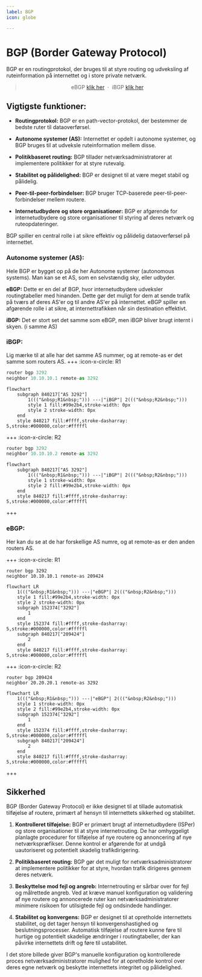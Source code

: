 ```yaml
---
label: BGP
icon: globe

---
```




# BGP (Border Gateway Protocol) 
BGP er en routingprotokol, der bruges til at styre routing og udveksling af ruteinformation på internettet og i store private netværk.

<center>

> eBGP [klik her](/Routing%20Protocols/EGP/BGP/EBGP.md) &nbsp;&middot;&nbsp;
> iBGP [klik her](/Routing%20Protocols/EGP/BGP/IBGP.md) &nbsp;
> 
</center>

## Vigtigste funktioner:

- **Routingprotokol:** BGP er en path-vector-protokol, der bestemmer de bedste ruter til dataoverførsel.

- **Autonome systemer (AS):** Internettet er opdelt i autonome systemer, og BGP bruges til at udveksle ruteinformation mellem disse.

- **Politikbaseret routing:** BGP tillader netværksadministratorer at implementere politikker for at styre rutevalg.

- **Stabilitet og pålidelighed:** BGP er designet til at være meget stabil og pålidelig.

- **Peer-til-peer-forbindelser:** BGP bruger TCP-baserede peer-til-peer-forbindelser mellem routere.

- **Internetudbydere og store organisationer:** BGP er afgørende for internetudbydere og store organisationer til styring af deres netværk og ruteopdateringer.

BGP spiller en central rolle i at sikre effektiv og pålidelig dataoverførsel på internettet.


### Autonome systemer (AS):

Hele BGP er bygget op på de her Autonome systemer (autonomous systems).
Man kan se et AS, som en selvstændig sky, eller udbyder. 




**eBGP:** Dette er en del af BGP, hvor internetudbydere udveksler routingtabeller med hinanden. Dette gør det muligt for dem at sende trafik på tværs af deres AS'er og til andre AS'er på internettet. eBGP spiller en afgørende rolle i at sikre, at internettrafikken når sin destination effektivt.

**iBGP:** Det er stort set det samme som eBGP, men iBGP bliver brugt internt i skyen. (i samme AS)<br>

### iBGP:

Lig mærke til at alle har det samme AS nummer, og at remote-as er det samme som routers AS.
+++ :icon-x-circle: R1
```js
router bgp 3292
neighbor 10.10.10.1 remote-as 3292
```
```mermaid
flowchart
	subgraph 840217["AS 3292"]
		1((("&nbsp;R1&nbsp;"))) ---|"iBGP"| 2((("&nbsp;R2&nbsp;")))
		style 1 fill:#99e2b4,stroke-width: 0px
		style 2 stroke-width: 0px
	end
	style 840217 fill:#ffff,stroke-dasharray: 5,stroke:#000000,color:#fffffl

```

+++ :icon-x-circle: R2
  ```js
router bgp 3292
neighbor 10.10.10.2 remote-as 3292
```
```mermaid
flowchart
	subgraph 840217["AS 3292"]
		1((("&nbsp;R1&nbsp;"))) ---|"iBGP"| 2((("&nbsp;R2&nbsp;")))
		style 1 stroke-width: 0px
		style 2 fill:#99e2b4,stroke-width: 0px
	end
	style 840217 fill:#ffff,stroke-dasharray: 5,stroke:#000000,color:#fffffl

```

+++



### eBGP:

Her kan du se at de har forskellige AS numre, og at remote-as er den anden routers AS. 


+++ :icon-x-circle: R1
```
router bgp 3292
neighbor 10.10.10.1 remote-as 209424
```
```mermaid
flowchart LR
	1((("&nbsp;R1&nbsp;"))) ---|"eBGP"| 2((("&nbsp;R2&nbsp;")))
	style 1 fill:#99e2b4,stroke-width: 0px
	style 2 stroke-width: 0px
	subgraph 152374["3292"]
		1
	end
	style 152374 fill:#ffff,stroke-dasharray: 5,stroke:#000000,color:#fffffl
	subgraph 840217["209424"]
		2
	end
	style 840217 fill:#ffff,stroke-dasharray: 5,stroke:#000000,color:#fffffl
```
+++ :icon-x-circle: R2

  ```
router bgp 209424
neighbor 20.20.20.1 remote-as 3292
```
```mermaid
flowchart LR
	1((("&nbsp;R1&nbsp;"))) ---|"eBGP"| 2((("&nbsp;R2&nbsp;")))
	style 1 stroke-width: 0px
	style 2 fill:#99e2b4,stroke-width: 0px
	subgraph 152374["3292"]
		1
	end
	style 152374 fill:#ffff,stroke-dasharray: 5,stroke:#000000,color:#fffffl
	subgraph 840217["209424"]
		2
	end
	style 840217 fill:#ffff,stroke-dasharray: 5,stroke:#000000,color:#fffffl
```


+++
 ## Sikkerhed 
BGP (Border Gateway Protocol) er ikke designet til at tillade automatisk tilføjelse af routere, primært af hensyn til internettets sikkerhed og stabilitet.

1. **Kontrolleret tilføjelse:** BGP er primært brugt af internetudbydere (ISPer) og store organisationer til at styre internetrouting. De har omhyggeligt planlagte procedurer for tilføjelse af nye routere og annoncering af nye netværkspræfikser. Denne kontrol er afgørende for at undgå uautoriseret og potentielt skadelig trafikdirigering.

2. **Politikbaseret routing:** BGP gør det muligt for netværksadministratorer at implementere politikker for at styre, hvordan trafik dirigeres gennem deres netværk. 

3. **Beskyttelse mod fejl og angreb:** Internetrouting er sårbar over for fejl og målrettede angreb. Ved at kræve manuel konfiguration og validering af nye routere og annoncerede ruter kan netværksadministratorer minimere risikoen for utilsigtede fejl og ondsindede handlinger.

4. **Stabilitet og konvergens:** BGP er designet til at opretholde internettets stabilitet, og det tager hensyn til konvergenshastighed og beslutningsprocesser. Automatisk tilføjelse af routere kunne føre til hurtige og potentielt skadelige ændringer i routingtabeller, der kan påvirke internettets drift og føre til ustabilitet.

I det store billede giver BGP's manuelle konfiguration og kontrollerede proces netværksadministratorer mulighed for at opretholde kontrol over deres egne netværk og beskytte internettets integritet og pålidelighed. 
 
